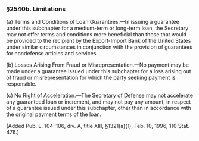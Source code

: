 ### §2540b. Limitations ###

(a) Terms and Conditions of Loan Guarantees.—In issuing a guarantee under this subchapter for a medium-term or long-term loan, the Secretary may not offer terms and conditions more beneficial than those that would be provided to the recipient by the Export-Import Bank of the United States under similar circumstances in conjunction with the provision of guarantees for nondefense articles and services.

(b) Losses Arising From Fraud or Misrepresentation.—No payment may be made under a guarantee issued under this subchapter for a loss arising out of fraud or misrepresentation for which the party seeking payment is responsible.

(c) No Right of Acceleration.—The Secretary of Defense may not accelerate any guaranteed loan or increment, and may not pay any amount, in respect of a guarantee issued under this subchapter, other than in accordance with the original payment terms of the loan.

(Added Pub. L. 104–106, div. A, title XIII, §1321(a)(1), Feb. 10, 1996, 110 Stat. 476.)